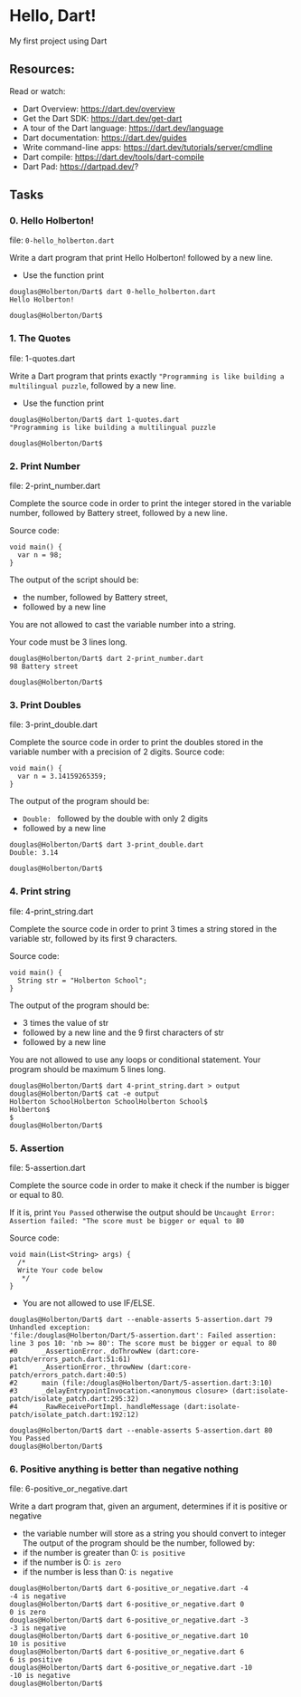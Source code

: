 # Hello, Dart!
My first project using Dart

## Resources:
Read or watch:
- Dart Overview: https://dart.dev/overview
- Get the Dart SDK: https://dart.dev/get-dart
- A tour of the Dart language: https://dart.dev/language
- Dart documentation: https://dart.dev/guides
- Write command-line apps: https://dart.dev/tutorials/server/cmdline
- Dart compile: https://dart.dev/tools/dart-compile
- Dart Pad: https://dartpad.dev/?

## Tasks

### 0. Hello Holberton!
file: `0-hello_holberton.dart`

Write a dart program that print Hello Holberton! followed by a new line.
- Use the function print
```
douglas@Holberton/Dart$ dart 0-hello_holberton.dart
Hello Holberton!

douglas@Holberton/Dart$
```

### 1. The Quotes
file: 1-quotes.dart

Write a Dart program that prints exactly `"Programming is like building a multilingual puzzle`, followed by a new line.
- Use the function print
```
douglas@Holberton/Dart$ dart 1-quotes.dart
"Programming is like building a multilingual puzzle

douglas@Holberton/Dart$
```

### 2. Print Number
file: 2-print_number.dart

Complete the source code in order to print the integer stored in the variable number, followed by Battery street, followed by a new line.

Source code:
```
void main() {
  var n = 98;
}
```
The output of the script should be:
- the number, followed by Battery street,
- followed by a new line

You are not allowed to cast the variable number into a string.

Your code must be 3 lines long.
```
douglas@Holberton/Dart$ dart 2-print_number.dart
98 Battery street

douglas@Holberton/Dart$
```

### 3. Print Doubles
file: 3-print_double.dart

Complete the source code in order to print the doubles stored in the variable number with a precision of 2 digits.
Source code:
```
void main() {
  var n = 3.14159265359;
}
```
The output of the program should be:
- `Double: ` followed by the double with only 2 digits
- followed by a new line
```
douglas@Holberton/Dart$ dart 3-print_double.dart
Double: 3.14

douglas@Holberton/Dart$
```

### 4. Print string
file: 4-print_string.dart

Complete the source code in order to print 3 times a string stored in the variable str, followed by its first 9 characters.

Source code:
```
void main() {
  String str = "Holberton School";
}
```
The output of the program should be:
- 3 times the value of str
- followed by a new line and the 9 first characters of str
- followed by a new line

You are not allowed to use any loops or conditional statement.
Your program should be maximum 5 lines long.
```
douglas@Holberton/Dart$ dart 4-print_string.dart > output
douglas@Holberton/Dart$ cat -e output
Holberton SchoolHolberton SchoolHolberton School$
Holberton$
$
douglas@Holberton/Dart$
```

### 5. Assertion
file: 5-assertion.dart

Complete the source code in order to make it check if the number is bigger or equal to 80.

If it is, print `You Passed` otherwise the output should be `Uncaught Error: Assertion failed: "The score must be bigger or equal to 80`

Source code:
```
void main(List<String> args) {
  /*
  Write Your code below
   */
}
```
- You are not allowed to use IF/ELSE.
```
douglas@Holberton/Dart$ dart --enable-asserts 5-assertion.dart 79
Unhandled exception:
'file:/douglas@Holberton/Dart/5-assertion.dart': Failed assertion: line 3 pos 10: 'nb >= 80': The score must be bigger or equal to 80
#0      _AssertionError._doThrowNew (dart:core-patch/errors_patch.dart:51:61)
#1      _AssertionError._throwNew (dart:core-patch/errors_patch.dart:40:5)
#2      main (file:/douglas@Holberton/Dart/5-assertion.dart:3:10)
#3      _delayEntrypointInvocation.<anonymous closure> (dart:isolate-patch/isolate_patch.dart:295:32)
#4      _RawReceivePortImpl._handleMessage (dart:isolate-patch/isolate_patch.dart:192:12)

douglas@Holberton/Dart$ dart --enable-asserts 5-assertion.dart 80
You Passed
douglas@Holberton/Dart$
```

### 6. Positive anything is better than negative nothing
file: 6-positive_or_negative.dart

Write a dart program that, given an argument, determines if it is positive or negative
- the variable number will store as a string you should convert to integer
The output of the program should be the number, followed by:
- if the number is greater than 0: `is positive`
- if the number is 0: `is zero`
- if the number is less than 0: `is negative`
```
douglas@Holberton/Dart$ dart 6-positive_or_negative.dart -4
-4 is negative
douglas@Holberton/Dart$ dart 6-positive_or_negative.dart 0
0 is zero
douglas@Holberton/Dart$ dart 6-positive_or_negative.dart -3
-3 is negative
douglas@Holberton/Dart$ dart 6-positive_or_negative.dart 10
10 is positive
douglas@Holberton/Dart$ dart 6-positive_or_negative.dart 6
6 is positive
douglas@Holberton/Dart$ dart 6-positive_or_negative.dart -10
-10 is negative
douglas@Holberton/Dart$
```
